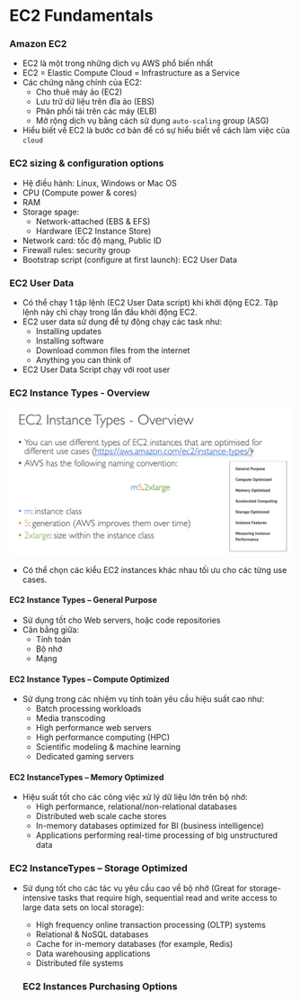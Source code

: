 # EC2 Fundamentals

### Amazon EC2

* EC2 là một trong những dịch vụ AWS phổ biến nhất
* EC2 = Elastic Compute Cloud = Infrastructure as a Service
* Các chứng năng chính của EC2:
  * Cho thuê máy ảo (EC2)
  * Lưu trữ dữ liệu trên đĩa ảo (EBS)
  * Phân phối tải trên các máy (ELB)
  * Mở rộng dịch vụ bằng cách sử dụng `auto-scaling` group (ASG)
* Hiểu biết về EC2 là bước cơ bản để có sự hiểu biết về cách làm việc của `cloud`

### EC2 sizing & configuration options

* Hệ điều hành: Linux, Windows or Mac OS
* CPU (Compute power & cores)
* RAM
* Storage spage:
  * Network-attached (EBS & EFS)
  * Hardware (EC2 Instance Store)
* Network card: tốc độ mạng, Public ID
* Firewall rules: security group
* Bootstrap script (configure at first launch): EC2 User Data

### EC2 User Data

* Có thể chạy 1 tập lệnh (EC2 User Data script) khi khởi động EC2. Tập lệnh này chỉ chạy trong lần đầu khởi động EC2.
* EC2 user data sử dụng để tự động chạy các task như:
  * Installing updates
  * Installing software
  * Download common files from the internet
  * Anything you can think of
* EC2 User Data Script chạy với root user

### EC2 Instance Types - Overview

![EC2 Instance Types - Overview](../images/ec2-instance-types.png)

* Có thể chọn các kiểu EC2 instances khác nhau tối ưu cho các từng use cases.

#### EC2 Instance Types – General Purpose

* Sử dụng tốt cho Web servers, hoặc code repositories
* Cân bằng giữa:
  * Tính toán
  * Bộ nhớ
  * Mạng

#### EC2 Instance Types – Compute Optimized

* Sử dụng trong các nhiệm vụ tính toán yêu cầu hiệu suất cao như:
  * Batch processing workloads
  * Media transcoding
  * High performance web servers
  * High performance computing (HPC)
  * Scientific modeling & machine learning
  * Dedicated gaming servers

#### EC2 InstanceTypes – Memory Optimized

* Hiệu suất tốt cho các công việc xử lý dữ liệu lớn trên bộ nhớ:
  * High performance, relational/non-relational databases
  * Distributed web scale cache stores
  * In-memory databases optimized for BI (business intelligence)
  * Applications performing real-time processing of big unstructured data

### EC2 InstanceTypes – Storage Optimized

* Sử dụng tốt cho các tác vụ yêu cầu cao về bộ nhớ (Great for storage-intensive tasks that require high, sequential read and write access to large data sets on local storage):
  * High frequency online transaction processing (OLTP) systems
  * Relational & NoSQL databases
  * Cache for in-memory databases (for example, Redis)
  * Data warehousing applications
  * Distributed file systems

  ### EC2 Instances Purchasing Options

  